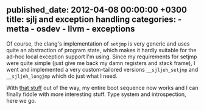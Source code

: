 published_date: 2012-04-08 00:00:00 +0300
title: sjlj and exception handling
categories:
    - metta
    - osdev
    - llvm
    - exceptions
---
Of course, the clang's implementation of `setjmp` is very generic and uses quite an abstraction of program state, which makes it hardly suitable for the ad-hoc local exception support I'm using. Since my requirements for setjmp were quite simple (just give me back my damn registers and stack frame), I went and implemented a very custom-tailored versions `__sjljeh_setjmp` and `__sjljeh_longjmp` which do just what I need.

With [that stuff](https://github.com/berkus/metta/blob/master/src/runtime/setjmp.s) out of the way, my entire boot sequence now works and I can finally fiddle with more interesting stuff. Type system and introspection, here we go.
